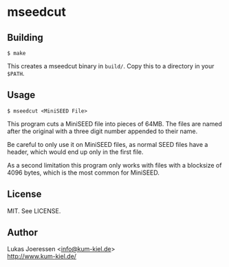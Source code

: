 # mseedcut

## Building

```
$ make
```

This creates a mseedcut binary in `build/`.
Copy this to a directory in your `$PATH`.

## Usage

```text
$ mseedcut <MiniSEED File>
```

This program cuts a MiniSEED file into pieces of 64MB.
The files are named after the original with a three digit
number appended to their name.

Be careful to only use it on MiniSEED files, as normal
SEED files have a header, which would end up only in the
first file.

As a second limitation this program only works with files
with a blocksize of 4096 bytes, which is the most common
for MiniSEED.

## License

MIT. See LICENSE.

## Author

Lukas Joeressen \<info@kum-kiel.de\><br />
http://www.kum-kiel.de/
